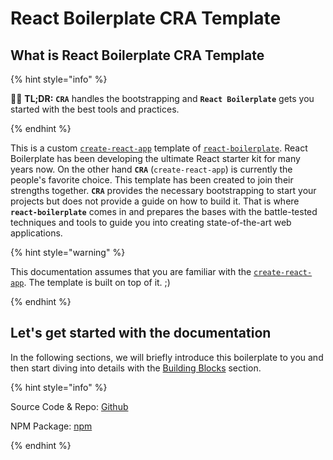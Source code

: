 # React Boilerplate CRA Template

## What is React Boilerplate CRA Template

{% hint style="info" %}

💁‍♂️ **TL;DR:** **`CRA`** handles the bootstrapping and **`React Boilerplate`** gets you started with the best tools and practices.

{% endhint %}

This is a custom [`create-react-app`] template of [`react-boilerplate`]. React Boilerplate has been developing the ultimate React starter kit for many years now. On the other hand **`CRA`** (`create-react-app`) is currently the people's favorite choice. This template has been created to join their strengths together. **`CRA`** provides the necessary bootstrapping to start your projects but does not provide a guide on how to build it. That is where **`react-boilerplate`** comes in and prepares the bases with the battle-tested techniques and tools to guide you into creating state-of-the-art web applications.

{% hint style="warning" %}

This documentation assumes that you are familiar with the [`create-react-app`]. The template is built on top of it. ;)

{% endhint %}

## Let's get started with the documentation

In the following sections, we will briefly introduce this boilerplate to you and then start diving into details with the [Building Blocks](building-blocks/overview) section.

{% hint style="info" %}

Source Code & Repo: [Github](https://github.com/react-boilerplate/react-boilerplate-cra-template)

NPM Package: [npm](https://www.npmjs.com/package/cra-template-rb-custom)

{% endhint %}

[`create-react-app`]: https://github.com/facebook/create-react-app
[`react-boilerplate`]: https://github.com/react-boilerplate/react-boilerplate

